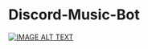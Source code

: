 # Discord-Music-Bot


[![IMAGE ALT TEXT](https://cdn.discordapp.com/attachments/779511838458773534/828173717309620224/unknown.png)](https://github.com/Real-Adrian 'Discord Music Bot')
